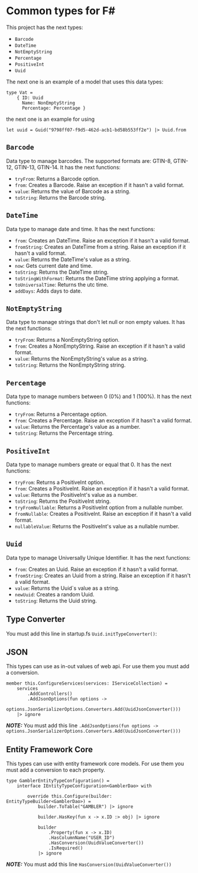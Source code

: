 # Common types for F#

This project has the next types:

- `Barcode`
- `DateTime`
- `NotEmptyString`
- `Percentage`
- `PositiveInt`
- `Uuid`

The next one is an example of a model that uses this data types:

```f#
type Vat =
    { ID: Uuid
      Name: NonEmptyString
      Percentage: Percentage }
```

the next one is an example for using

```f#
let uuid = Guid("9798ff07-f9d5-462d-acb1-bd58b553ff2e") |> Uuid.from 
```

## `Barcode`

Data type to manage barcodes. The supported formats are: GTIN-8, GTIN-12, GTIN-13, GTIN-14. It has the next functions:

- `tryFrom`: Returns a Barcode option.
- `from`: Creates a Barcode. Raise an exception if it hasn't a valid format.
- `value`: Returns the value of Barcode as a string.
- `toString`: Returns the Barcode string.

## `DateTime`

Data type to manage date and time. It has the next functions:

- `from`: Creates an DateTime. Raise an exception if it hasn't a valid format.
- `fromString`: Creates an DateTime from a string. Raise an exception if it hasn't a valid format.
- `value`: Returns the DateTime's value as a string.
- `now`: Gets current date and time.
- `toString`: Returns the DateTime string.
- `toStringWithFormat`: Returns the DateTime string applying a format.
- `toUniversalTime`: Returns the utc time.
- `addDays`: Adds days to date.

## `NotEmptyString`

Data type to manage strings that don't let null or non empty values. It has the next functions:

- `tryFrom`: Returns a NonEmptyString option.
- `from`: Creates a NonEmptyString. Raise an exception if it hasn't a valid format.
- `value`: Returns the NonEmptyString's value as a string.
- `toString`: Returns the NonEmptyString string.

## `Percentage`

Data type to manage numbers between 0 (0%) and 1 (100%). It has the next functions:

- `tryFrom`: Returns a Percentage option.
- `from`: Creates a Percentage. Raise an exception if it hasn't a valid format.
- `value`: Returns the Percentage's value as a number.
- `toString`: Returns the Percentage string.

## `PositiveInt`

Data type to manage numbers greate or equal that 0. It has the next functions:

- `tryFrom`: Returns a PositiveInt option.
- `from`: Creates a PositiveInt. Raise an exception if it hasn't a valid format.
- `value`: Returns the PositiveInt's value as a number.
- `toString`: Returns the PositiveInt string.
- `tryFromNullable`: Returns a PositiveInt option from a nullable number.
- `fromNullable`: Creates a PositiveInt. Raise an exception if it hasn't a valid format.
- `nullableValue`: Returns the PositiveInt's value as a nullable number.

## `Uuid`

Data type to manage Universally Unique Identifier. It has the next functions:

- `from`: Creates an Uuid. Raise an exception if it hasn't a valid format.
- `fromString`: Creates an Uuid from a string. Raise an exception if it hasn't a valid format.
- `value`: Returns the Uuid`s value as a string.
- `newUuid`: Creates a random Uuid.
- `toString`: Returns the Uuid string.

## Type Converter

You must add this line in startup.fs `Uuid.initTypeConverter()`:

## JSON

This types can use as in-out values of web api. For use them you must add a conversion.

```f#
member this.ConfigureServices(services: IServiceCollection) =
    services
        .AddControllers()
        .AddJsonOptions(fun options ->
            options.JsonSerializerOptions.Converters.Add(UuidJsonConverter()))
    |> ignore
```

**_NOTE:_** You must add this line `.AddJsonOptions(fun options -> options.JsonSerializerOptions.Converters.Add(UuidJsonConverter()))`


## Entity Framework Core

This types can use with entity framework core models. For use them you must add a conversion to each property.

```f#
type GamblerEntityTypeConfiguration() =
    interface IEntityTypeConfiguration<GamblerDao> with

        override this.Configure(builder: EntityTypeBuilder<GamblerDao>) =
            builder.ToTable("GAMBLER") |> ignore

            builder.HasKey(fun x -> x.ID :> obj) |> ignore

            builder
                .Property(fun x -> x.ID)
                .HasColumnName("USER_ID")
                .HasConversion(UuidValueConverter())
                .IsRequired()
            |> ignore 
```

**_NOTE:_** You must add this line `HasConversion(UuidValueConverter())`


